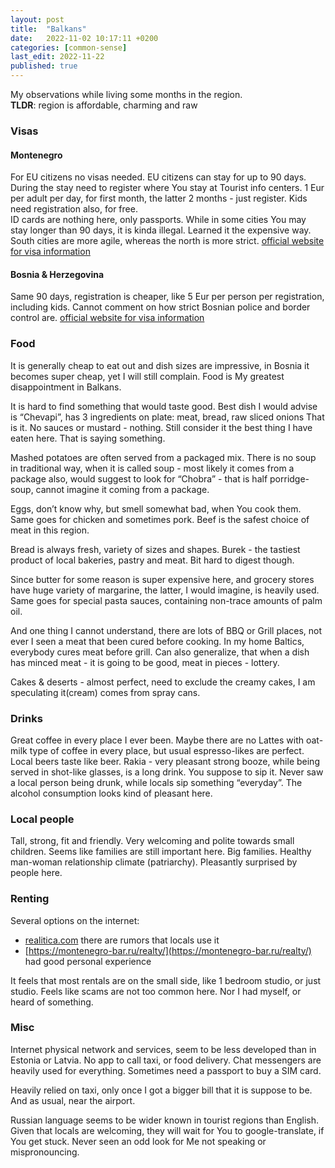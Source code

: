```yaml
---
layout: post
title:  "Balkans"
date:   2022-11-02 10:17:11 +0200
categories: [common-sense]
last_edit: 2022-11-22
published: true
---
```


My observations while living some months in the region.  
**TLDR**: region is affordable, charming and raw

### Visas 
#### Montenegro
For EU citizens no visas needed. EU citizens can stay for up to 90 days. During
the stay need to register where You stay at Tourist info centers. 1 Eur per
adult per day, for first month, the latter 2 months - just register. Kids need
registration also, for free.  
ID cards are nothing here, only passports. While in
some cities You may stay longer than 90 days, it is kinda illegal. Learned it
the expensive way. South cities are more agile, whereas the north is more
strict. [official website for visa information](https://www.gov.me/en/article/visas-and-visa-regime)

#### Bosnia & Herzegovina
Same 90 days, registration is cheaper, like 5 Eur per person per registration,
including kids. Cannot comment on how strict Bosnian police and border control
are. [official website for visa information](https://www.mfa.gov.rs/en/citizens/travel-abroad/visas-and-states-travel-advisory/bosnia-and-herzegovina)

### Food

It is generally cheap to eat out and dish sizes are impressive, in Bosnia it
becomes super cheap, yet I will still complain. Food is My greatest
disappointment in Balkans.

It is hard to find something that would taste good. Best dish I would advise is
“Chevapi”, has 3 ingredients on plate: meat, bread, raw sliced onions That is
it. No sauces or mustard - nothing. Still consider it the best thing I have
eaten here. That is saying something.

Mashed potatoes are often served from a packaged mix. There is no soup in
traditional way, when it is called soup - most likely it comes from a package
also, would suggest to look for “Chobra” - that is half porridge-soup, cannot
imagine it coming from a package.

Eggs, don’t know why, but smell somewhat bad, when You cook them. Same goes for
chicken and sometimes pork. Beef is the safest choice of meat in this region.

Bread is always fresh, variety of sizes and shapes. Burek - the tastiest
product of local bakeries, pastry and meat. Bit hard to digest though. 

Since butter for some reason is super expensive here, and grocery stores have
huge variety of margarine, the latter, I would imagine, is heavily used. Same
goes for special pasta sauces, containing non-trace amounts of palm oil. 

And one thing I cannot understand, there are lots of BBQ or Grill places, not
ever I seen a meat that been cured before cooking. In my home Baltics,
everybody cures meat before grill. 
Can also generalize, that when a dish has minced meat - it is going to be good, 
meat in pieces - lottery.

Cakes & deserts - almost perfect, need to exclude the creamy cakes, I am speculating 
it(cream) comes from spray cans.

### Drinks

Great coffee in every place I ever been. Maybe there are no Lattes with oat-milk
type of coffee in every place, but usual espresso-likes are perfect.  
Local beers taste like beer. Rakia - very pleasant strong booze, while being
served in shot-like glasses, is a long drink. You suppose to sip it. Never saw
a local person being drunk, while locals sip something “everyday”. The alcohol
consumption looks kind of pleasant here.

### Local people 

Tall, strong, fit and friendly. Very welcoming and polite towards small children.
Seems like families are still important here. Big families. Healthy man-woman
relationship climate (patriarchy).
Pleasantly surprised by people here.

### Renting

Several options on the internet: 
* [realitica.com](https://realitica.com) there are rumors that locals use it
* [https://montenegro-bar.ru/realty/](https://montenegro-bar.ru/realty/) had good personal experience 

It feels that most rentals are on the small side, like 1 bedroom studio, or just studio. 
Feels like scams are not too common here. Nor I had myself, or heard of something.

### Misc

Internet physical network and services, seem to be less developed than in Estonia or Latvia.
No app to call taxi, or food delivery. Chat messengers are heavily used for everything.
Sometimes need a passport to buy a SIM card.

Heavily relied on taxi, only once I got a bigger bill that it is suppose to be. 
And as usual, near the airport.

Russian language seems to be wider known in tourist regions than English.
Given that locals are welcoming, they will wait for You to google-translate, if You get 
stuck. Never seen an odd look for Me not speaking or mispronouncing. 

